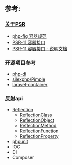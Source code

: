 
##




## 参考:
### [关于PSR](https://learnku.com/index.php/docs/psr/about-psr/1613)
* [php-fig 容器规范](https://github.com/php-fig/container)
* [PSR-11 容器接口](https://learnku.com/index.php/docs/psr/psr-11-container/1621)
* [PSR-11 容器接口 - 说明文档](https://learnku.com/index.php/docs/psr/psr-11-container-meta/1622)
### 开源项目参考
* [php-di](https://github.com/PHP-DI/PHP-DI)
* [silexphp/Pimple](https://github.com/silexphp/Pimple)
* [laravel-container](https://github.com/illuminate/container)

### 反射api
* [Reflection](https://www.php.net/manual/zh/class.reflection.php)
    * [ReflectionClass](https://www.php.net/manual/zh/class.reflectionclass.php)
    * [ReflectionObject](https://www.php.net/manual/zh/class.reflectionobject.php)
    * [ReflectionMethod](https://www.php.net/manual/zh/class.reflectionmethod.php)
    * [ReflectionFunction](https://www.php.net/manual/zh/class.reflectionfunction.php)
    * [ReflectionProperty](https://www.php.net/manual/zh/class.reflectionproperty.php)
* [phpunit](http://www.phpunit.cn/)
* IOC
* DI
* Composer